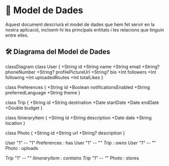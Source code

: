 # 📌 Model de Dades

Aquest document descriurà el model de dades que hem fet servir en la nostra aplicació, incloent-hi les principals entitats i les relacions que tinguin entre elles.


## 🛠️ **Diagrama del Model de Dades**

classDiagram
    class User {
        +String id
        +String name
        +String email
        +String? phoneNumber
        +String? profilePictureUrl
        +String? bio
        +Int followers
        +Int following
        +Int uploadedRoutes
        +Int totalLikes
    }

   class Preferences {
        +String id
        +Boolean notificationsEnabled
        +String preferredLanguage
        +String theme
    }

   class Trip {
        +String id
        +String destination
        +Date startDate
        +Date endDate
        +Double budget
    }

   class ItineraryItem {
        +String id
        +String description
        +Date date
        +String location
    }

   class Photo {
        +String id
        +String url
        +String? description
    }

   User "1" -- "1" Preferences : has
   User "1" -- "*" Trip : owns
   User "1" -- "*" Photo : uploads

   Trip "1" -- "*" ItineraryItem : contains
   Trip "1" -- "*" Photo : stores
